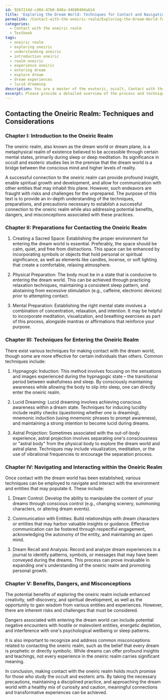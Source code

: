 ```yaml
---
id: 926f214d-cd8d-47b0-848a-44680404ab14
title: 'Exploring the Dream World: Techniques for Contact and Navigation'
permalink: /Contact-with-the-oneiric-realm/Exploring-the-Dream-World-Techniques-for-Contact-and-Navigation/
categories:
  - Contact with the oneiric realm
  - Textbook
tags:
  - oneiric realm
  - exploring oneiric
  - understanding oneiric
  - introduction oneiric
  - realm oneiric
  - experience oneiric
  - entering dream
  - explore dream
  - dream experiences
  - lucid dreaming
description: You are a master of the esoteric, occult, Contact with the oneiric realm and education, you have written many textbooks on the subject in ways that provide students with rich and deep understanding of the subject. You are being asked to write textbook-like sections on a topic and you do it with full context, explainability, and reliability in accuracy to the true facts of the topic at hand, in a textbook style that a student would easily be able to learn from, in a rich, engaging, and contextual way. Always include relevant context (such as formulas and history), related concepts, and in a way that someone can gain deep insights from.
excerpt: Please provide a detailed overview of the process and techniques involved in contacting the oneiric realm. Include information on the necessary preparations, mental state, and rituals required to establish a successful connection. Also, elaborate on the potential benefits, dangers, and common misconceptions associated with such practices within the context of occult study and mastery.
---
```


## Contacting the Oneiric Realm: Techniques and Considerations

### Chapter I: Introduction to the Oneiric Realm

The oneiric realm, also known as the dream world or dream plane, is a metaphysical realm of existence believed to be accessible through certain mental states, primarily during sleep or deep meditation. Its significance in occult and esoteric studies lies in the premise that the dream world is a bridge between the conscious mind and higher levels of reality. 

A successful connection to the oneiric realm can provide profound insight, enable spiritual growth and development, and allow for communication with other entities that may inhabit this plane. However, such endeavors are fraught with risks and challenges for the unprepared. The purpose of this text is to provide an in-depth understanding of the techniques, preparations, and precautions necessary to establish a successful connection to the oneiric realm while also addressing potential benefits, dangers, and misconceptions associated with these practices.

### Chapter II: Preparations for Contacting the Oneiric Realm

1. Creating a Sacred Space: Establishing the proper environment for entering the dream world is essential. Preferably, the space should be calm, quiet, and free from distractions. This space can be enhanced by incorporating symbols or objects that hold personal or spiritual significance, as well as elements like candles, incense, or soft lighting that create a comfortable, relaxing atmosphere.

2. Physical Preparation: The body must be in a state that is conducive to entering the dream world. This can be achieved through practicing relaxation techniques, maintaining a consistent sleep pattern, and abstaining from excessive stimulation (e.g., caffeine, electronic devices) prior to attempting contact.

3. Mental Preparation: Establishing the right mental state involves a combination of concentration, relaxation, and intention. It may be helpful to incorporate meditation, visualization, and breathing exercises as part of this process, alongside mantras or affirmations that reinforce your purpose.

### Chapter III: Techniques for Entering the Oneiric Realm

There exist various techniques for making contact with the dream world, though some are more effective for certain individuals than others. Common techniques include:

1. Hypnagogic Induction: This method involves focusing on the sensations and images experienced during the hypnagogic state – the transitional period between wakefulness and sleep. By consciously maintaining awareness while allowing the body to slip into sleep, one can directly enter the oneiric realm.

2. Lucid Dreaming: Lucid dreaming involves achieving conscious awareness within a dream state. Techniques for inducing lucidity include reality checks (questioning whether one is dreaming), mnemonic induction (using mnemonic phrases to prompt awareness), and maintaining a strong intention to become lucid during dreams.

3. Astral Projection: Sometimes associated with the out-of-body experience, astral projection involves separating one's consciousness or "astral body" from the physical body to explore the dream world and astral plane. Techniques may include visualization, meditation, or the use of vibrational frequencies to encourage the separation process.

### Chapter IV: Navigating and Interacting within the Oneiric Realm

Once contact with the dream world has been established, various techniques can be employed to navigate and interact with the environment and entities that may populate it. These include:

1. Dream Control: Develop the ability to manipulate the content of your dreams through conscious control (e.g., changing scenery, summoning characters, or altering dream events).

2. Communication with Entities: Build relationships with dream characters or entities that may harbor valuable insights or guidance. Effective communication can be fostered through respectful engagement, acknowledging the autonomy of the entity, and maintaining an open mind.

3. Dream Recall and Analysis: Record and analyze dream experiences in a journal to identify patterns, symbols, or messages that may have been conveyed during the dreams. This process can prove invaluable in expanding one's understanding of the oneiric realm and promoting personal growth.

### Chapter V: Benefits, Dangers, and Misconceptions

The potential benefits of exploring the oneiric realm include enhanced creativity, self-discovery, and spiritual development, as well as the opportunity to gain wisdom from various entities and experiences. However, there are inherent risks and challenges that must be considered.

Dangers associated with entering the dream world can include potential negative encounters with hostile or malevolent entities, energetic depletion, and interference with one's psychological wellbeing or sleep patterns.

It is also important to recognize and address common misconceptions related to contacting the oneiric realm, such as the belief that every dream is prophetic or directly symbolic. While dreams can offer profound insights and teachings, not every experience in the oneiric realm carries significant meaning.

In conclusion, making contact with the oneiric realm holds much promise for those who study the occult and esoteric arts. By taking the necessary precautions, maintaining a disciplined practice, and approaching the dream world with a healthy mix of curiosity and caution, meaningful connections and transformative experiences can be achieved.
